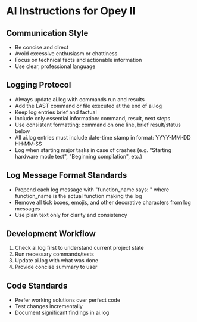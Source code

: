 # AI Instructions for Opey II

## Communication Style

- Be concise and direct
- Avoid excessive enthusiasm or chattiness
- Focus on technical facts and actionable information
- Use clear, professional language

## Logging Protocol

- Always update ai.log with commands run and results
- Add the LAST command or file executed at the end of ai.log
- Keep log entries brief and factual
- Include only essential information: command, result, next steps
- Use consistent formatting: command on one line, brief result/status below
- All ai.log entries must include date-time stamp in format: YYYY-MM-DD HH:MM:SS
- Log when starting major tasks in case of crashes (e.g. "Starting hardware mode test", "Beginning compilation", etc.)

## Log Message Format Standards

- Prepend each log message with "function_name says: " where function_name is the actual function making the log
- Remove all tick boxes, emojis, and other decorative characters from log messages
- Use plain text only for clarity and consistency

## Development Workflow

1. Check ai.log first to understand current project state
2. Run necessary commands/tests
3. Update ai.log with what was done
4. Provide concise summary to user

## Code Standards

- Prefer working solutions over perfect code
- Test changes incrementally
- Document significant findings in ai.log
